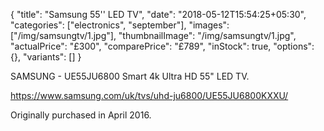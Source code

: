 {
    "title": "Samsung 55'' LED TV",
    "date": "2018-05-12T15:54:25+05:30",
    "categories": ["electronics", "september"],
    "images": ["/img/samsungtv/1.jpg"],
    "thumbnailImage": "/img/samsungtv/1.jpg",
    "actualPrice": "£300",
    "comparePrice": "£789",
    "inStock": true,
    "options": {},
    "variants": []
}

SAMSUNG - UE55JU6800 Smart 4k Ultra HD 55" LED TV.

https://www.samsung.com/uk/tvs/uhd-ju6800/UE55JU6800KXXU/

Originally purchased in April 2016.